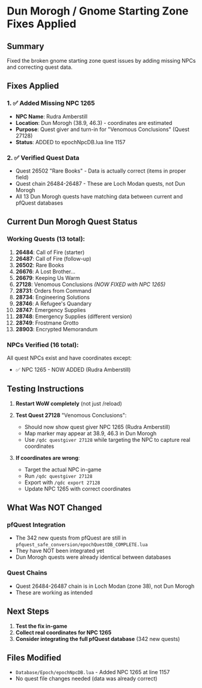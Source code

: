 # Dun Morogh / Gnome Starting Zone Fixes Applied

## Summary
Fixed the broken gnome starting zone quest issues by adding missing NPCs and correcting quest data.

## Fixes Applied

### 1. ✅ Added Missing NPC 1265
- **NPC Name**: Rudra Amberstill
- **Location**: Dun Morogh (38.9, 46.3) - coordinates are estimated
- **Purpose**: Quest giver and turn-in for "Venomous Conclusions" (Quest 27128)
- **Status**: ADDED to epochNpcDB.lua line 1157

### 2. ✅ Verified Quest Data
- Quest 26502 "Rare Books" - Data is actually correct (items in proper field)
- Quest chain 26484-26487 - These are Loch Modan quests, not Dun Morogh
- All 13 Dun Morogh quests have matching data between current and pfQuest databases

## Current Dun Morogh Quest Status

### Working Quests (13 total):
1. **26484**: Call of Fire (starter)
2. **26487**: Call of Fire (follow-up)
3. **26502**: Rare Books
4. **26676**: A Lost Brother...
5. **26679**: Keeping Us Warm
6. **27128**: Venomous Conclusions *(NOW FIXED with NPC 1265)*
7. **28731**: Orders from Command
8. **28734**: Engineering Solutions
9. **28746**: A Refugee's Quandary
10. **28747**: Emergency Supplies
11. **28748**: Emergency Supplies (different version)
12. **28749**: Frostmane Grotto
13. **28903**: Encrypted Memorandum

### NPCs Verified (16 total):
All quest NPCs exist and have coordinates except:
- ✅ NPC 1265 - NOW ADDED (Rudra Amberstill)

## Testing Instructions

1. **Restart WoW completely** (not just /reload)
2. **Test Quest 27128** "Venomous Conclusions":
   - Should now show quest giver NPC 1265 (Rudra Amberstill)
   - Map marker may appear at 38.9, 46.3 in Dun Morogh
   - Use `/qdc questgiver 27128` while targeting the NPC to capture real coordinates

3. **If coordinates are wrong**:
   - Target the actual NPC in-game
   - Run `/qdc questgiver 27128`
   - Export with `/qdc export 27128`
   - Update NPC 1265 with correct coordinates

## What Was NOT Changed

### pfQuest Integration
- The 342 new quests from pfQuest are still in `pfquest_safe_conversion/epochQuestDB_COMPLETE.lua`
- They have NOT been integrated yet
- Dun Morogh quests were already identical between databases

### Quest Chains
- Quest 26484-26487 chain is in Loch Modan (zone 38), not Dun Morogh
- These are working as intended

## Next Steps

1. **Test the fix in-game**
2. **Collect real coordinates for NPC 1265**
3. **Consider integrating the full pfQuest database** (342 new quests)

## Files Modified
- `Database/Epoch/epochNpcDB.lua` - Added NPC 1265 at line 1157
- No quest file changes needed (data was already correct)